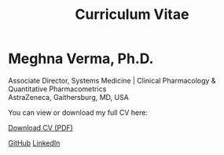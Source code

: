 ﻿---
layout: single
title: "Curriculum Vitae"
permalink: /cv/
author_profile: true
---

# Meghna Verma, Ph.D.

Associate Director, Systems Medicine | Clinical Pharmacology & Quantitative Pharmacometrics  
AstraZeneca, Gaithersburg, MD, USA  

You can view or download my full CV here:

[Download CV (PDF)](/cv/Verma_CV.pdf)

[GitHub](https://github.com/meghna-verma)
[LinkedIn](https://www.linkedin.com/in/meghna-verma/)
